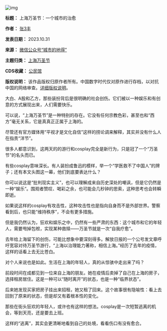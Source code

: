![img](https://chinadigitaltimes.net/chinese/files/2023/10/post-701672-654194a3a8a20.)




**标题：** 上海万圣节：一个城市的治愈  

**作者：** [张3丰](https://chinadigitaltimes.net/space/城市的地得)  

**发表日期：** 2023.10.31  

**来源：** [微信公众号“城市的地得”](https://web.archive.org/web/20231031233137/https://mp.weixin.qq.com/s/-XcSzEuCOxT2Ju92NpcKng)  

**主题归类：** [上海万圣节](https://chinadigitaltimes.net/space/上海万圣节)  

**CDS收藏：** [公民馆](https://chinadigitaltimes.net/space/%E5%85%AC%E6%B0%91%E9%A6%86)  

**版权说明：** 该作品版权归原作者所有。中国数字时代仅对原作进行存档，以对抗中国的网络审查。[详细版权说明](https://chinadigitaltimes.net/chinese/copyright)。


大白、A股和乙方，那些装扮背后是很明确的社会创伤。它们被以一种娱乐和有创意的方式展现出来，人们需要快乐。


可以说，“上海万圣节”是一种特别的存在。它没有任何宗教色彩，甚至也和“西方”毫无关系，它是真真正正属于上海的。


尽管还有官方媒体用“平视才是文化自信”这样的捞论调来解释，其实并没有什么人在指责“洋节”。


很多人都意识到，这两天的的游行和cosplay完全是新行为，只是冠了一个“万圣节”的名头而已。


有些cosplay意味深长。有人装扮成鲁迅的模样，举一个“学医救不了中国人”的牌子；还有本文头图这一幕，他们到底要表达什么？


你可以说这是“批判现实主义”，也可以理解成来自历史深处的嘲讽，但是它仍然是一种“娱乐”。围观者赞叹、喝彩之余，也可能会几秒钟的思索，这种思考也会转瞬即逝。


如果说这样的cosplay有攻击性，这种攻击性也是指向自身而不是外部世界。警察看到后，也只能“维持秩序”，不会有更多措施。


但是我仍然认为，狂欢和娱乐之中，仍然有一些严肃的东西：这个城市和它的年轻人，需要甩掉包袱，实现某种救赎——万圣节就是一次“自我疗愈”。


去年给上海留下的创伤，可能比想象中要深刻得多。解放日报的一个公号发文章呼吁宽容对待万圣节游行，“上海以治理能力著称，相信上海。”经历了去年的疫情，这样的话看上去无比苍白。


对个人来说也是如此。生活在上海的年轻人，真的从惊骇中走出来了吗？


前段时间在成都见到一位来自上海的朋友。她在疫情后卖掉了自己在上海的房子，选择租房居住。这是一种可以“随时离开”的状态，也是一种“临界状态”。


后来她发现买家把房子挂出来招租，她又租了回来。这个故事很有隐喻性：看上去回到了原来的状态，但是却又有着根本性的变化。


那些在街头狂欢的年轻人，或许也有这样的想法。cosplay是一次短暂逃离的机会，等到天亮，还是要去上班。


这样的“逃离”，其实会更清晰地看到自己的处境，看看伤口有没有愈合。

